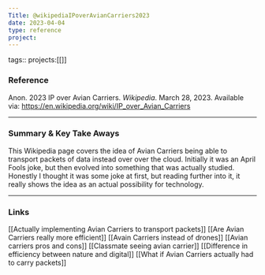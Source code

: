 ```yaml
---
Title: @wikipediaIPoverAvianCarriers2023
date: 2023-04-04
type: reference
project:
---
```


tags::
projects:[[]]

### Reference 

Anon. 2023 IP over Avian Carriers. _Wikipedia_. March 28, 2023. Available via: https://en.wikipedia.org/wiki/IP_over_Avian_Carriers

---

### Summary & Key Take Aways

This Wikipedia page covers the idea of Avian Carriers being able to transport packets of data instead over over the cloud. Initially it was an April Fools joke, but then evolved into something that was actually studied. Honestly I thought it was some joke at first, but reading further into it, it really shows the idea as an actual possibility for technology.

--- 

### Links

[[Actually implementing Avian Carriers to transport packets]]
[[Are Avian Carriers really more efficient]]
[[Avain Carriers instead of drones]]
[[Avian carriers pros and cons]]
[[Classmate seeing avian carrier]]
[[Difference in efficiency between nature and digital]]
[[What if Avian Carriers actually had to carry packets]]